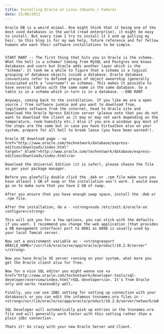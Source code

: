 ```yaml
---
title: Installing Oracle on Linux (Ubuntu / Fedora)
date: 25/06/2011
---
```


    Oracle DB is a weird animal. One might think that it being one of the most used databases in the world (read enterprise), it might be easy to install. But every time I try to install it I end up pulling my hair. So this blog is for my own help, future reference and for fellow humans who want their software installations to be simple.


    START RANT -- The first thing that hits you in Oracle is the schema. What the hell is a schema? Coming from MySQL and Postgres one knows databases and users but Oracle adds another layer which is the "Schema". It took me a while to figure that a schema is a logical grouping of database objects inside a database. Oracle database conventions refer to defined groups of object ownership (generally associated with a "username") as schemas. This makes it possible to have several tables with the same name in the same database. So a table is in a schema which in turn is in a database. --END RANT

    Anyways, coming back to the installation. If you like me are a open source / free software junkie and you want to download free, legitimate software from the internet, head to Oracle site and download the Oracle Xpress Edition server (please note that you do not want to download the client as it may or may not work depending on the temperature, room humidity etc.) Also if you are a windows guy most of the steps are the same but in case you have Virtualbox also on your system, prepare for all hell to break loose (you have been warned!).

    Oracle XE download page - <a href="http://www.oracle.com/technetwork/database/express-edition/downloads/index.html" target="_blank">http://www.oracle.com/technetwork/database/express-edition/downloads/index.html</a>

    Download the Universal Edition (it is safer), please choose the file as per your package manager.

    Before you gleefully double click the .deb or .rpm file make sure you have atleast 1 GB of swap or the installation won't work. I would even go on to make sure that you have 2 GB of swap.

    After you ensure that you have enough swap space, install the .deb or .rpm file.

    After the installation, do a - <strong>sudo /etc/init.d/oracle-xe configure</strong>

    This will ask you for a few options, you can stick with the defaults if you want. I recommend you change the web application (that provides a DB management interface) port to 8081 as 8080 is usually used by your local Tomcat server.

    Now set a environment variable as - <strong>export ORACLE_HOME="/usr/lib/oracle/xe/app/oracle/product/10.2.0/server"</strong>

    Now you have Oracle XE server running on your system, what more you get the Oracle client also for free.

    Now for a nice SQL editor you might wanna use <a href="http://www.oracle.com/technetwork/developer-tools/sql-developer/overview/index.html">SQL developer</a>. It's from Oracle only and works reasonably well.

    Finally, you can use JDBC setting for setting up connection with your database/s or you can edit the infamous tnsnames.ora files in - 
    <strong>/usr/lib/oracle/xe/app/oracle/product/10.2.0/server/network/admin/tnsnames.ora</strong>

    SQL Developer will automatically pick up entries in the tnsnames.ora file and will generally work faster with this setting rather than a plain jdbc connection.

    Thats it! Go crazy with your new Oracle Server and Client.
